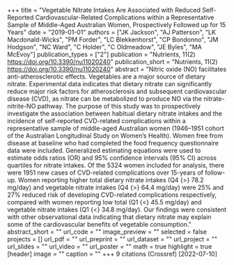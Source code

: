 +++
title = "Vegetable Nitrate Intakes Are Associated with Reduced Self-Reported Cardiovascular-Related Complications within a Representative Sample of Middle-Aged Australian Women, Prospectively Followed up for 15 Years"
date = "2019-01-01"
authors = ["JK Jackson", "AJ Patterson", "LK Macdonald-Wicks", "PM Forder", "LC Blekkenhorst", "CP Bondonno", "JM Hodgson", "NC Ward", "C Holder", "C Oldmeadow", "JE Byles", "MA McEvoy"]
publication_types = ["2"]
publication = "Nutrients, 11(2) https://doi.org/10.3390/nu11020240"
publication_short = "Nutrients, 11(2) https://doi.org/10.3390/nu11020240"
abstract = "Nitric oxide (NO) facilitates anti-atherosclerotic effects. Vegetables are a major source of dietary nitrate. Experimental data indicates that dietary nitrate can significantly reduce major risk factors for atherosclerosis and subsequent cardiovascular disease (CVD), as nitrate can be metabolized to produce NO via the nitrate-nitrite-NO pathway. The purpose of this study was to prospectively investigate the association between habitual dietary nitrate intakes and the incidence of self-reported CVD-related complications within a representative sample of middle-aged Australian women (1946–1951 cohort of the Australian Longitudinal Study on Women’s Health). Women free from disease at baseline who had completed the food frequency questionnaire data were included. Generalized estimating equations were used to estimate odds ratios (OR) and 95% confidence intervals (95% CI) across quartiles for nitrate intakes. Of the 5324 women included for analysis, there were 1951 new cases of CVD-related complications over 15-years of follow-up. Women reporting higher total dietary nitrate intakes (Q4 {$>$} 78.2 mg/day) and vegetable nitrate intakes (Q4 {$>$} 64.4 mg/day) were 25% and 27% reduced risk of developing CVD-related complications respectively, compared with women reporting low total (Q1 {$<$} 45.5 mg/day) and vegetable nitrate intakes (Q1 {$<$} 34.8 mg/day). Our findings were consistent with other observational data indicating that dietary nitrate may explain some of the cardiovascular benefits of vegetable consumption."
abstract_short = ""
url_code = ""
image_preview = ""
selected = false
projects = []
url_pdf = ""
url_preprint = ""
url_dataset = ""
url_project = ""
url_slides = ""
url_video = ""
url_poster = ""
math = true
highlight = true
[header]
image = ""
caption = ""
+++
9 citations (Crossref) [2022-07-10]
